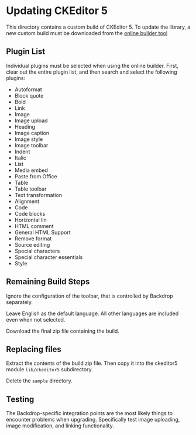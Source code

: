 # Updating CKEditor 5

This directory contains a custom build of CKEditor 5. To update the library, a
new custom build must be downloaded from the
[online builder tool](https://ckeditor.com/ckeditor-5/online-builder/)

## Plugin List

Individual plugins must be selected when using the online builder. First, clear
out the entire plugin list, and then search and select the following plugins:

* Autoformat
* Block quote
* Bold
* Link
* Image
* Image upload
* Heading
* Image caption
* Image style
* Image toolbar
* Indent
* Italic
* List
* Media embed
* Paste from Office
* Table
* Table toolbar
* Text transformation
* Alignment
* Code
* Code blocks
* Horizontal lin
* HTML comment
* General HTML Support
* Remove format
* Source editing
* Special characters
* Special character essentials
* Style

## Remaining Build Steps

Ignore the configuration of the toolbar, that is controlled by Backdrop
separately.

Leave English as the default language. All other languages are included even
when not selected.

Download the final zip file containing the build.

## Replacing files

Extract the contents of the build zip file. Then copy it into the ckeditor5
module `lib/ckeditor5` subdirectory.

Delete the `sample` directory.

## Testing

The Backdrop-specific integration points are the most likely things to encounter
problems when upgrading. Specifically test image uploading, image modification,
and linking functionality.
